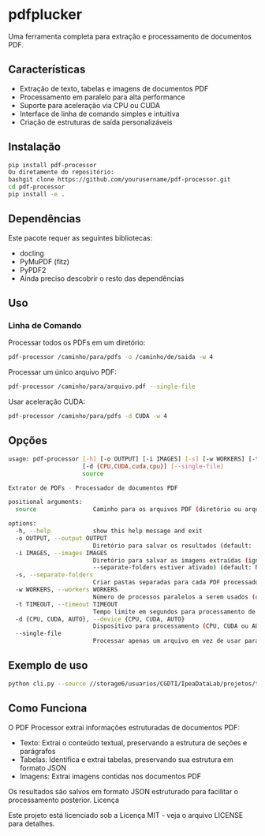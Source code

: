 # pdfplucker

Uma ferramenta completa para extração e processamento de documentos PDF.

## Características

- Extração de texto, tabelas e imagens de documentos PDF
- Processamento em paralelo para alta performance
- Suporte para aceleração via CPU ou CUDA
- Interface de linha de comando simples e intuitiva
- Criação de estruturas de saída personalizáveis

## Instalação

```bash
pip install pdf-processor
Ou diretamente do repositório:
bashgit clone https://github.com/yourusername/pdf-processor.git
cd pdf-processor
pip install -e .
```

## Dependências
Este pacote requer as seguintes bibliotecas:

- docling
- PyMuPDF (fitz)
- PyPDF2
- Ainda preciso descobrir o resto das dependências

## Uso
### Linha de Comando
Processar todos os PDFs em um diretório:
```bash
pdf-processor /caminho/para/pdfs -o /caminho/de/saida -w 4
```
Processar um único arquivo PDF:
```bash
pdf-processor /caminho/para/arquivo.pdf --single-file
```
Usar aceleração CUDA:
```bash
pdf-processor /caminho/para/pdfs -d CUDA -w 4
```

## Opções
```bash
usage: pdf-processor [-h] [-o OUTPUT] [-i IMAGES] [-s] [-w WORKERS] [-t TIMEOUT]
                     [-d {CPU,CUDA,cuda,cpu}] [--single-file]
                     source

Extrator de PDFs - Processador de documentos PDF

positional arguments:
  source                Caminho para os arquivos PDF (diretório ou arquivo único)

options:
  -h, --help            show this help message and exit
  -o OUTPUT, --output OUTPUT
                        Diretório para salvar os resultados (default: ./resultados)
  -i IMAGES, --images IMAGES
                        Diretório para salvar as imagens extraídas (ignorado se
                        --separate-folders estiver ativado) (default: None)
  -s, --separate-folders
                        Criar pastas separadas para cada PDF processado (default: False)
  -w WORKERS, --workers WORKERS
                        Número de processos paralelos a serem usados (default: 4)
  -t TIMEOUT, --timeout TIMEOUT
                        Tempo limite em segundos para processamento de cada PDF (default: 900)
  -d {CPU, CUDA, AUTO}, --device {CPU, CUDA, AUTO}
                        Dispositivo para processamento (CPU, CUDA ou AUTO) (default: CPU)
  --single-file         
                        Processar apenas um arquivo em vez de usar paralelismo (default: False)
```

## Exemplo de uso
```bash
python cli.py --source //storage6/usuarios/CGDTI/IpeaDataLab/projetos/ted_mdic/BrasilMaisProdutivo/pastas_pdfs/TDs --output D:/Users/B19943781742/Desktop/teste --separate-folders --workers 6 --timeout 720 --device CPU --markdown-also
```


## Como Funciona
O PDF Processor extrai informações estruturadas de documentos PDF:

- Texto: Extrai o conteúdo textual, preservando a estrutura de seções e parágrafos
- Tabelas: Identifica e extrai tabelas, preservando sua estrutura em formato JSON
- Imagens: Extrai imagens contidas nos documentos PDF

Os resultados são salvos em formato JSON estruturado para facilitar o processamento posterior.
Licença

Este projeto está licenciado sob a Licença MIT - veja o arquivo LICENSE para detalhes.